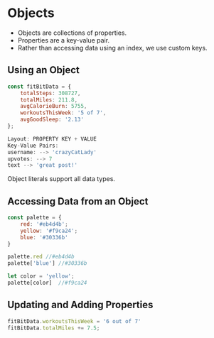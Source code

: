 # Objects
- Objects are collections of properties.
- Properties are a key-value pair.
- Rather than accessing data using an index, we use custom keys.

## Using an Object
```js
const fitBitData = {
    totalSteps: 308727,
    totalMiles: 211.8,
    avgCalorieBurn: 5755,
    workoutsThisWeek: '5 of 7',
    avgGoodSleep: '2.13'
};
```

```js
Layout: PROPERTY KEY + VALUE
Key-Value Pairs:
username: --> 'crazyCatLady'
upvotes: --> 7
text --> 'great post!'
```

Object literals support all data types.

## Accessing Data from an Object
```js
const palette = {
    red: '#eb4d4b';
    yellow: '#f9ca24';
    blue: '#30336b'
}

palette.red //#eb4d4b
palette['blue'] //#30336b

let color = 'yellow';
palette[color]  //#f9ca24
```

## Updating and Adding Properties
```js
fitBitData.workoutsThisWeek = '6 out of 7'
fitBitData.totalMiles += 7.5;
```